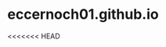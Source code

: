 # eccernoch01.github.io
<<<<<<< HEAD
<!--
1. Elijah Cernoch, eccernoch@my.waketech.edu
2. This is my school Github account.
3. This repository is used for assignments in CTI 110, Spring 2025.
>
=======
<!---
1. Elijah Cernoch, e-mail: eccernoch@my.waketech.edu
2. This is the Github account I will be using in my education at Wake Tech.
3. This repository will hold my assignments and other related files for CTI 110, Intro to Web and DB programming.
>
>>>>>>> a89c1a761c855e08a96c393a56d7706586d8e93f
